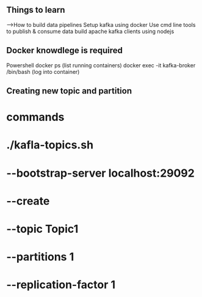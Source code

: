 ## Things to learn 
-->How to build data pipelines
Setup kafka using docker
Use cmd line tools to publish & consume data
build apache kafka clients using nodejs
## Docker knowdlege is required
Powershell
 docker ps (list running containers)
 docker exec -it kafka-broker /bin/bash (log into container)

## Creating new topic and partition
# commands
# ./kafla-topics.sh 
# --bootstrap-server localhost:29092
# --create
# --topic Topic1
# --partitions 1
# --replication-factor 1 


